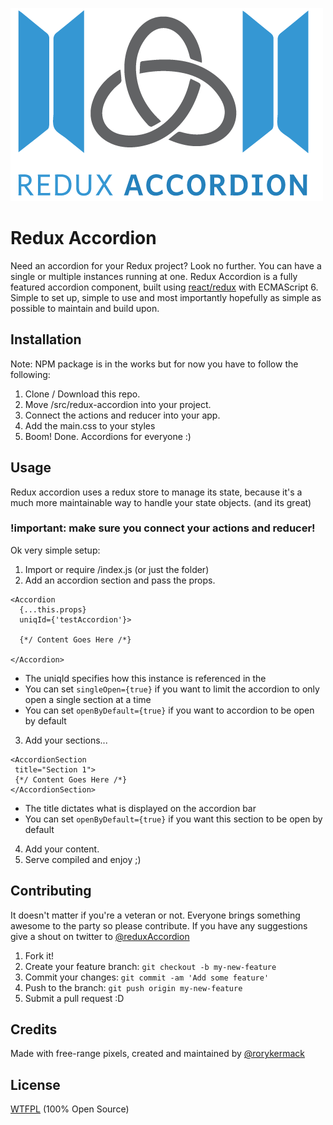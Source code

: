 ![Redux Accordion Logo](/logo.png?raw=true)

# Redux Accordion
Need an accordion for your Redux project? Look no further. You can have a single or multiple instances running at one.
Redux Accordion is a fully featured accordion component, built using [react/redux](https://github.com/reactjs/redux/) with ECMAScript 6. Simple to set up, simple to use and most importantly hopefully as simple as possible to maintain and build upon.

## Installation
Note: NPM package is in the works but for now you have to follow the following:<br/>
1. Clone / Download this repo. <br/>
2. Move /src/redux-accordion into your project. <br/>
3. Connect the actions and reducer into your app. <br/>
4. Add the main.css to your styles <br/>
5. Boom! Done. Accordions for everyone :) <br/>

## Usage
Redux accordion uses a redux store to manage its state, because it's a much more maintainable way to handle your state objects. (and its great)

### !important: make sure you connect your actions and reducer!
Ok very simple setup:<br/>
1. Import or require /index.js (or just the folder) <br/>
2. Add an accordion section and pass the props.<br/>
```
<Accordion
  {...this.props}
  uniqId={'testAccordion'}>

  {*/ Content Goes Here /*}

</Accordion>
```
* The uniqId specifies how this instance is referenced in the
* You can set `singleOpen={true}` if you want to limit the accordion to only open a single section at a time
* You can set `openByDefault={true}` if you want to accordion to be open by default <br/>

3. Add your sections... <br/>

```
<AccordionSection
 title="Section 1">
 {*/ Content Goes Here /*}
</AccordionSection>
```
* The title dictates what is displayed on the accordion bar
* You can set `openByDefault={true}` if you want this section to be open by default <br/>

4. Add your content. <br/>
5. Serve compiled and enjoy ;) <br/>

## Contributing
It doesn't matter if you're a veteran or not. Everyone brings something awesome to the party so please contribute.
If you have any suggestions give a shout on twitter to [@reduxAccordion](https://twitter.com/@reduxAccordion) <br/>
1. Fork it! <br/>
2. Create your feature branch: `git checkout -b my-new-feature` <br/>
3. Commit your changes: `git commit -am 'Add some feature'` <br/>
4. Push to the branch: `git push origin my-new-feature` <br/>
5. Submit a pull request :D <br/>

## Credits
Made with free-range pixels, created and maintained by [@rorykermack](https://twitter.com/@rorykermack)
## License
[WTFPL](http://www.wtfpl.net/) (100% Open Source)
